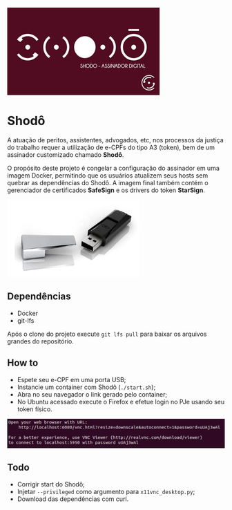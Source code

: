 ![Shodô](https://github.com/lzkill/shodo/blob/master/image/shodo.jpg?raw=true)

# Shodô

A atuação de peritos, assistentes, advogados, etc, nos processos da justiça do trabalho requer  a utilização de e-CPFs do tipo A3 (token), bem de um assinador customizado chamado **Shodô**.

O propósito deste projeto é congelar a configuração do assinador em uma imagem Docker, permitindo que os usuários atualizem seus hosts sem quebrar as dependências do Shodô. A imagem final também contém o gerenciador de certificados **SafeSign** e os drivers do token **StarSign**.

![Starsign](https://github.com/lzkill/shodo/blob/master/image/starsign.png?raw=true)

## Dependências

- Docker
- git-lfs

Após o clone do projeto execute `git lfs pull` para baixar os arquivos grandes do repositório.

## How to

- Espete seu e-CPF em uma porta USB;
- Instancie um container com Shodô (`./start.sh`);
- Abra no seu navegador o link gerado pelo container;
- No Ubuntu acessado execute o Firefox e efetue login no PJe usando seu token físico.

![Url](https://github.com/lzkill/shodo/blob/master/image/url.png?raw=true)

## Todo

- Corrigir start do Shodô;
- Injetar `--privileged` como argumento para `x11vnc_desktop.py`;
- Download das dependências com curl.

